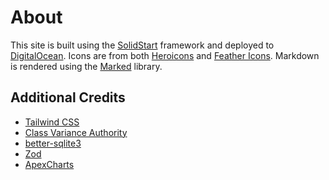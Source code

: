 # About

This site is built using the [SolidStart][1] framework and deployed to [DigitalOcean][2]. Icons are from both [Heroicons][3] and [Feather Icons][4]. Markdown is rendered using the [Marked][5] library.

[1]: https://start.solidjs.com/
[2]: https://www.digitalocean.com/
[3]: https://heroicons.dev/
[4]: https://feathericons.dev/
[5]: https://github.com/markedjs/marked#readme

## Additional Credits

- [Tailwind CSS][6]
- [Class Variance Authority][7]
- [better-sqlite3][8]
- [Zod][9]
- [ApexCharts][10]

[6]: https://tailwindcss.com/
[7]: https://cva.style/
[8]: https://github.com/WiseLibs/better-sqlite3#better-sqlite3-
[9]: https://github.com/colinhacks/zod#readme
[10]: https://apexcharts.com/